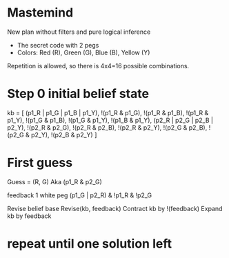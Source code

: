 # Mastemind
New plan without filters and pure logical inference

- The secret code with 2 pegs
- Colors: Red (R), Green (G), Blue (B), Yellow (Y)

Repetition is allowed, so there is 4x4=16 possible combinations.

# Step 0 initial belief state
kb = [
    (p1_R | p1_G | p1_B | p1_Y),
    !(p1_R & p1_G),
    !(p1_R & p1_B),
    !(p1_R & p1_Y),
    !(p1_G & p1_B),
    !(p1_G & p1_Y),
    !(p1_B & p1_Y),
    (p2_R | p2_G | p2_B | p2_Y),
    !(p2_R & p2_G),
    !(p2_R & p2_B),
    !(p2_R & p2_Y),
    !(p2_G & p2_B),
    !(p2_G & p2_Y),
    !(p2_B & p2_Y)
]

# First guess
Guess = (R, G)
Aka (p1_R & p2_G)

feedback 1 white peg
(p1_G | p2_R) & !p1_R & !p2_G


Revise belief base
Revise(kb, feedback)
    Contract kb by !(feedback)
    Expand kb by feedback

# repeat until one solution left
